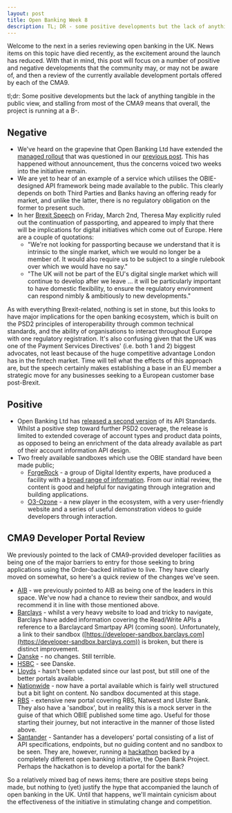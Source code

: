 ```yaml
---
layout: post
title: Open Banking Week 8
description: TL; DR - some positive developments but the lack of anything tangible in the public view, and stalling from most of the CMA9 means that overall, the project is running at a B-
---
```


Welcome to the next in a series reviewing open banking in the UK. News items on this topic have died recently, as the excitement around the launch has reduced. With that in mind, this post will focus on a number of positive and negative developments that the community may, or may not be aware of, and then a review of the currently available development portals offered by each of the CMA9.

tl;dr: Some positive developments but the lack of anything tangible in the public view, and stalling from most of the CMA9 means that overall, the project is running at a B-.

## Negative

* We've heard on the grapevine that Open Banking Ltd have extended the [managed rollout](https://www.openbanking.org.uk/about-us/news/open-banking-begins-managed-roll/) that was questioned in our [previous post](http://blog.openbanking.space/2018/01/22/open-banking-week-1.html). This has happened without announcement, thus the concerns voiced two weeks into the initiative remain.
* We are yet to hear of an example of a service which utilises the OBIE-designed API framework being made available to the public. This clearly depends on both Third Parties and Banks having an offering ready for market, and unlike the latter, there is no regulatory obligation on the former to present such.
* In her [Brexit Speech](http://uk.businessinsider.com/theresa-may-brexit-speech-mansion-house-trade-deal-northern-ireland-customs-union-2018-3) on Friday, March 2nd, Theresa May explicitly ruled out the continuation of passporting, and appeared to imply that there will be implications for digital initiatives which come out of Europe. Here are a couple of quotations:
    * "We're not looking for passporting because we understand that it is intrinsic to the single market, which we would no longer be a member of. It would also require us to be subject to a single rulebook over which we would have no say."
    * "The UK will not be part of the EU's digital single market which will continue to develop after we leave ... it will be particularly important to have domestic flexibility, to ensure the regulatory environment can respond nimbly & ambitiously to new developments."

As with everything Brexit-related, nothing is set in stone, but this looks to have major implications for the open banking ecosystem, which is built on the PSD2 principles of interoperability through common technical standards, and the ability of organisations to interact throughout Europe with one regulatory registration. It's also confusing given that the UK was one of the Payment Services Directives' (i.e. both 1 and 2) biggest advocates, not least because of the huge competitive advantage London has in the fintech market. Time will tell what the effects of this approach are, but the speech certainly makes establishing a base in an EU member a strategic move for any businesses seeking to a European customer base post-Brexit.

## Positive

*   Open Banking Ltd has [released a second version](https://www.openbanking.org.uk/about-us/news/open-banking-announces-new-read-write-api-release/) of its API Standards. Whilst a positive step toward further PSD2 coverage, the release is limited to extended coverage of account types and product data points, as opposed to being an enrichment of the data already available as part of their account information API design.
*   Two freely available sandboxes which use the OBIE standard have been made public;
    *   [ForgeRock](https://backstage.forgerock.com/knowledge/openbanking/article/a29418223) - a group of Digital Identity experts, have produced a facility with a [broad range of information](https://backstage.forgerock.com). From our initial review, the content is good and helpful for navigating through integration and building applications.
    *   [O3-Ozone](https://o3bank.com) -  a new player in the ecosystem, with a very user-friendly website and a series of useful demonstration videos to guide developers through interaction. 

## CMA9 Developer Portal Review

We previously pointed to the lack of CMA9-provided developer facilities as being one of the major barriers to entry for those seeking to bring applications using the Order-backed initiative to live. They have clearly moved on somewhat, so here's a quick review of the changes we've seen.

*   [AIB](https://developer.aibgb.co.uk) - we previously pointed to AIB as being one of the leaders in this space. We've now had a chance to review their sandbox, and would recommend it in line with those mentioned above.
*   [Barclays](https://developer.barclays.com/open-banking) - whilst a very heavy website to load and tricky to navigate, Barclays have added information covering the Read/Write APIs a reference to a Barclaycard Smartpay API (coming soon). Unfortunately, a link to their sandbox ([https://developer-sandbox.barclays.com](https://developer-sandbox.barclays.com)) is broken, but there is distinct improvement.
*   [Danske](https://danskebank.com/openbanking) - no changes. Still terrible.
*   [HSBC](https://developer.hsbc.com) - see Danske.
*   [Lloyds](https://developer.lloydsbanking.com) - hasn't been updated since our last post, but still one of the better portals available.
*   [Nationwide](https://www.nationwide.co.uk/developer) - now have a portal available which is fairly well structured but a bit light on content. No sandbox documented at this stage.
*   [RBS](https://www.rbs.com/rbs/about/contact-us/open-banking-and-third-party-providers-api-portal-page.html) - extensive new portal covering RBS, Natwest and Ulster Bank. They also have a 'sandbox', but in reality this is a mock server in the guise of that which OBIE published some time ago. Useful for those starting their journey, but not interactive in the manner of those listed above.
*   [Santander](https://developer.santander.co.uk/sanuk/external/) - Santander has a developers' portal consisting of a list of API specifications, endpoints, but no guiding content and no sandbox to be seen. They are, however, running a [hackathon](http://santanderhackathon.co.uk) backed by a completely different open banking initiative, the Open Bank Project. Perhaps the hackathon is to develop a portal for the bank?

So a relatively mixed bag of news items; there are positive steps being made, but nothing to (yet) justify the hype that accompanied the launch of open banking in the UK. Until that happens, we'll maintain cynicism about the effectiveness of the initiative in stimulating change and competition.
